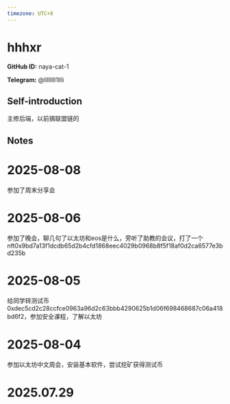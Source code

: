 ```yaml
---
timezone: UTC+8
---
```


# hhhxr

**GitHub ID:** naya-cat-1

**Telegram:** @llllllll1llli

## Self-introduction

主修后端，以前搞联盟链的

## Notes

<!-- Content_START -->
# 2025-08-08

参加了周末分享会

# 2025-08-06

参加了晚会，聊几句了以太坊和eos是什么，旁听了助教的会议，打了一个nft0x9bd7a13f1dcdb65d2b4cfd1868eec4029b0968b8f5f18af0d2ca6577e3bd235b

# 2025-08-05

给同学转测试币0xdec5cd2c28ccfce0963a96d2c63bbb4290625b1d06f698468687c06a418bd6f2，参加安全课程，了解以太坊

# 2025-08-04

参加以太坊中文周会，安装基本软件，尝试挖矿获得测试币


# 2025.07.29


<!-- Content_END -->
